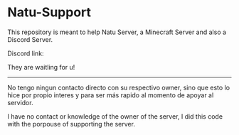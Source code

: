 # Natu-Support
This repository is meant to help Natu Server, a Minecraft Server and also a Discord Server.

Discord link:

They are waitling for u!
***
No tengo ningun contacto directo con su respectivo owner, sino que esto lo hice por propio interes y para ser más rapido al momento de apoyar al servidor.

I have no contact or knowledge of the owner of the server, I did this code with the porpouse of supporting the server.
